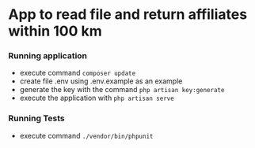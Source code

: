 # App to read file and return affiliates within 100 km
### Running application
- execute command `composer update`
- create file .env using .env.example as an example
- generate the key with the command  `php artisan key:generate`
- execute the application with `php artisan serve`

### Running Tests
- execute command `./vendor/bin/phpunit`
